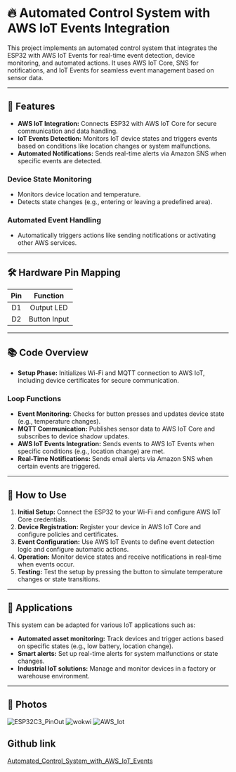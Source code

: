 # 🔥 **Automated Control System with AWS IoT Events Integration**

This project implements an automated control system that integrates the ESP32 with AWS IoT Events for real-time event detection, device monitoring, and automated actions. It uses AWS IoT Core, SNS for notifications, and IoT Events for seamless event management based on sensor data.

---

## 🌟 **Features**

- **AWS IoT Integration:** Connects ESP32 with AWS IoT Core for secure communication and data handling.
- **IoT Events Detection:** Monitors IoT device states and triggers events based on conditions like location changes or system malfunctions.
- **Automated Notifications:** Sends real-time alerts via Amazon SNS when specific events are detected.
  
### **Device State Monitoring**

- Monitors device location and temperature.
- Detects state changes (e.g., entering or leaving a predefined area).
  
### **Automated Event Handling**

- Automatically triggers actions like sending notifications or activating other AWS services.
  
---

## 🛠️ **Hardware Pin Mapping**

| **Pin** | **Function**           |
|:-------:|:----------------------:|
| D1      | Output LED             |
| D2      | Button Input           |

---

## 📚 **Code Overview**

- **Setup Phase:** Initializes Wi-Fi and MQTT connection to AWS IoT, including device certificates for secure communication.
  
### **Loop Functions**

- **Event Monitoring:** Checks for button presses and updates device state (e.g., temperature changes).
- **MQTT Communication:** Publishes sensor data to AWS IoT Core and subscribes to device shadow updates.
- **AWS IoT Events Integration:** Sends events to AWS IoT Events when specific conditions (e.g., location change) are met.
- **Real-Time Notifications:** Sends email alerts via Amazon SNS when certain events are triggered.

---

## 🚀 **How to Use**

1. **Initial Setup:** Connect the ESP32 to your Wi-Fi and configure AWS IoT Core credentials.
2. **Device Registration:** Register your device in AWS IoT Core and configure policies and certificates.
3. **Event Configuration:** Use AWS IoT Events to define event detection logic and configure automatic actions.
4. **Operation:** Monitor device states and receive notifications in real-time when events occur.
5. **Testing:** Test the setup by pressing the button to simulate temperature changes or state transitions.

---

## 🎯 **Applications**

This system can be adapted for various IoT applications such as:

- **Automated asset monitoring:** Track devices and trigger actions based on specific states (e.g., low battery, location change).
- **Smart alerts:** Set up real-time alerts for system malfunctions or state changes.
- **Industrial IoT solutions:** Manage and monitor devices in a factory or warehouse environment.

---

## 📸 **Photos**

![ESP32C3_PinOut](https://github.com/user-attachments/assets/6acbe8f2-9935-40ed-a314-100a2d607c5e)
![wokwi](https://github.com/user-attachments/assets/b091e0b2-77aa-4529-b520-938c3213bd42)
![AWS_Iot](https://github.com/user-attachments/assets/c8b79e2a-0eac-41ed-8128-dca047f3f329)

## Github link

[Automated_Control_System_with_AWS_IoT_Events](https://github.com/manoper93/ESP32C3_AWS-Iot-Events)
